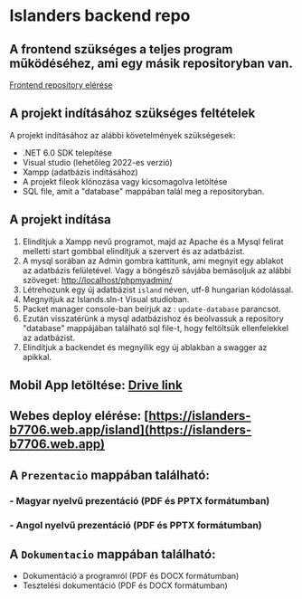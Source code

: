 # Islanders backend repo

## A frontend szükséges a teljes program működéséhez, ami egy másik repositoryban van.

[Frontend repository elérése](https://github.com/fireball90/island_base)

## A projekt indításához szükséges feltételek

A projekt indításához az alábbi követelmények szükségesek:
- .NET 6.0 SDK telepítése
- Visual studio (lehetőleg 2022-es verzió)
- Xampp (adatbázis indításához)
- A projekt fileok klónozása vagy kicsomagolva letöltése
- SQL file, amit a "database" mappában talál meg a repositoryban.

## A projekt indítása

1. Elindítjuk a Xampp nevű programot, majd az Apache és a Mysql felirat melletti start gombbal elindítjuk a szervert és az adatbázist.
2. A mysql sorában az Admin gombra kattitunk, ami megnyit egy ablakot az adatbázis felületével. Vagy a böngésző sávjába bemásoljuk az alábbi szöveget: [http://localhost/phpmyadmin/](http://localhost/phpmyadmin/)
3. Létrehozunk egy új adatbázist `island` néven, utf-8 hungarian kódolással.
4. Megnyitjuk az Islands.sln-t Visual studioban.
5. Packet manager console-ban beírjuk az : `update-database` parancsot.
6. Ezután visszatérünk a mysql adatbázishoz és beolvassuk a repository "database" mappájában található sql file-t, hogy feltöltsük ellenfelekkel az adatbázist.
7. Elindítjuk a backendet és megnyílik egy új ablakban a swagger az apikkal.

## Mobil App letöltése: [Drive link](https://drive.google.com/file/d/1WGelaRy3E8ZCe_cKAB6aX95UlDfARWSi/view?usp=sharing)

## Webes deploy elérése: [https://islanders-b7706.web.app/island](https://islanders-b7706.web.app)

## A `Prezentacio` mappában található:
### - Magyar nyelvű prezentáció (PDF és PPTX formátumban)
### - Angol nyelvű prezentáció (PDF és PPTX formátumban)

## A `Dokumentacio` mappában található:
- Dokumentáció a programról (PDF és DOCX formátumban)
- Tesztelési dokumentáció (PDF és DOCX formátumban)
